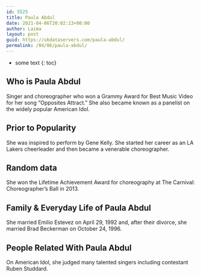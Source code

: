 ```yaml
---
id: 5525
title: Paula Abdul
date: 2021-04-06T20:02:13+00:00
author: Laima
layout: post
guid: https://ukdataservers.com/paula-abdul/
permalink: /04/06/paula-abdul/
---
```


* some text
{: toc}


## Who is Paula Abdul
                  
                  
                  
Singer and choreographer who won a Grammy Award for Best Music Video for her song &#8220;Opposites Attract.&#8221; She also became known as a panelist on the widely popular American Idol. 
                  
              
            
              
            
                
                
                
## Prior to Popularity
                  
                  
                  
She was inspired to perform by Gene Kelly. She started her career as an LA Lakers cheerleader and then became a venerable choreographer. 
                  
              
            
              
            
                
                
                
## Random data
                  
                  
                  
She won the Lifetime Achievement Award for choreography at The Carnival: Choreographer&#8217;s Ball in 2013. 
                  
              
            
              
            
                
                
                
## Family & Everyday Life of Paula Abdul
                  
                  
                  
She married Emilio Estevez on April 29, 1992 and, after their divorce, she married Brad Beckerman on October 24, 1996. 
                  
              
            
              
            
                
                
                
## People Related With Paula Abdul
                  
                  
                  
On American Idol, she judged many talented singers including contestant Ruben Studdard. 
                  
              
            
              
            
                
              
            
              
              
            
            
              
            
          
          
          